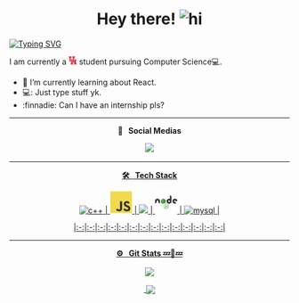 
<h1 align="center"> Hey there! <img src="https://user-images.githubusercontent.com/1303154/88677602-1635ba80-d120-11ea-84d8-d263ba5fc3c0.gif" width="28px" alt="hi"></h1>
<a href="https://git.io/typing-svg"><img src="https://readme-typing-svg.demolab.com?font=Fira+Code&pause=1000&width=435&lines=Hi+I'm+Huy+Vo;Some+call+me+Noel" alt="Typing SVG" /></a>

 <p>I am currently a <img src="https://github.com/DescendingMisery/DescendingMisery/blob/main/img/uh_red.png" width="15" height="15"/> student pursuing Computer Science💻.</p>


<!-- TODO: Add last video link -->

- :seedling: I’m currently learning about React.
- 💻: Just type stuff yk.
- :finnadie: Can I have an internship pls?
------
  <!-- <p align="center"><strong>Games🎮</strong></p>
  <p align="center"><img src="https://github.com/DescendingMisery/DescendingMisery/blob/main/img/c8d864187433ac0cc77a5a2e057d52d4_w200.gif" width="120" height="120"/>
  <p align ="center">Part-time <strong>Zed OTP</strong> 1.5m points in League:finnadie:</p>  </p>
  
  <p align="center"> <img src="https://github.com/DescendingMisery/DescendingMisery/blob/main/img/resident_evil_4___icon_by_blagoicons_d9tkere-fullview.png" width="120" height="120"/></p>
  <p align="center">RE4 Enthusiast🥇</p>
  -->
<p align="center"><strong>🤝 &nbsp; Social Medias</strong></p>

<p align="center"><a href="https://www.linkedin.com/in/huy-vo-92bb58191/"><img src="https://img.shields.io/badge/linkedin-%230077B5.svg?&style=for-the-badge&logo=linkedin&logoColor=white" />
<hr>
 <p align="center"><strong>🛠 &nbsp; Tech Stack</strong></p>
<p align="center"><img src="https://raw.githubusercontent.com/coderjojo/coderjojo/master/img/cpp.png" alt="c++" width="40"> | <img src="https://raw.githubusercontent.com/devicons/devicon/master/icons/javascript/javascript-original.svg" width="40"> | <img src="https://www.vectorlogo.zone/logos/java/java-vertical.svg" width="40"> | <img src="https://raw.githubusercontent.com/devicons/devicon/master/icons/nodejs/nodejs-original-wordmark.svg" width="40"> | <img src="https://www.vectorlogo.zone/logos/mysql/mysql-ar21.svg" alt="mysql" width="40"> | </p>
<!--|<img src="https://raw.githubusercontent.com/devicons/devicon/master/icons/react/react-original-wordmark.svg" width=40> | <img src="https://www.vectorlogo.zone/logos/springio/springio-icon.svg" width=40> |  <img src="https://raw.githubusercontent.com/devicons/devicon/master/icons/express/express-original-wordmark.svg" width="40"> |  <img src="https://raw.githubusercontent.com/devicons/devicon/master/icons/python/python-original.svg" alt="python" width="40">  | <img src="https://www.vectorlogo.zone/logos/php/php-ar21.svg" alt="php" width="40">  | <img src="https://www.vectorlogo.zone/logos/r-project/r-project-icon.svg" alt="r" width="40"> |  <img src="https://www.vectorlogo.zone/logos/mongodb/mongodb-icon.svg" alt="mongodb" width="40"> | <img src="https://www.vectorlogo.zone/logos/firebase/firebase-icon.svg" alt="firebase" width="40"> | <img src="https://www.vectorlogo.zone/logos/sqlite/sqlite-icon.svg" alt="sqlite" width="40"> | -->
<p align="center">|:-:|:-:|:-:|:-:|:-:|:-:|:-:|:-:|:-:|:-:|:-:|:-:|:-:|:-:| </p>

<hr>

<p align="center"><strong>⚙️ &nbsp; Git Stats 💤🤡💤</strong></p>
 

 <p align="center"><img align="center" src="https://github-readme-stats.vercel.app/api?username=DescendingMisery&theme=dark&show_icons=true" /></p>

<p align="center">&nbsp;<img align="center" src="https://github-readme-stats.vercel.app/api/top-langs/?username=DescendingMisery&theme=dark&layout=compact" width="410" /></p>
